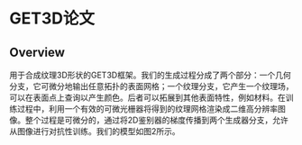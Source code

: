 # GET3D论文
## Overview
用于合成纹理3D形状的GET3D框架。我们的生成过程分成了两个部分：一个几何分支，它可微分地输出任意拓扑的表面网格；一个纹理分支，它产生一个纹理场，可以在表面点上查询以产生颜色。后者可以拓展到其他表面特性，例如材料。在训练过程中，利用一个有效的可微光栅器将得到的纹理网格渲染成二维高分辨率图像。整个过程是可微分的，通过将2D鉴别器的梯度传播到两个生成器分支，允许从图像进行对抗性训练。我们的模型如图2所示。